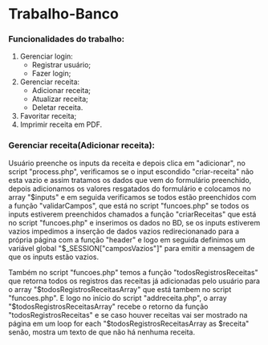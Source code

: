 # Trabalho-Banco

### Funcionalidades do trabalho:

1. Gerenciar login:
   - Registrar usuário;
   - Fazer login;
1. Gerenciar receita:
   - Adicionar receita;
   - Atualizar receita;
   - Deletar receita.
1. Favoritar receita;
1. Imprimir receita em PDF.

### Gerenciar receita(Adicionar receita):

Usuário preenche os inputs da receita e depois clica em "adicionar", no script "process.php", verificamos se o input escondido "criar-receita" não esta vazio e assim tratamos os dados que vem do formulário preenchido, depois adicionamos os valores resgatados do formulário e colocamos no array "$inputs" e em seguida verificamos se todos estão preenchidos com a função "validarCampos", que está no script "funcoes.php" se todos os inputs estiverem preenchidos chamados a função "criarReceitas" que está no script "funcoes.php" e inserimos os dados no BD, se os inputs estiverem vazios impedimos a inserção de dados vazios redirecionanado para a própria página com a função "header" e logo em seguida definimos um variável global "$\_SESSION["camposVazios"]" para emitir a mensagem de que os inputs estão vazios.

Também no script "funcoes.php" temos a função "todosRegistrosReceitas" que retorna todos os registros das receitas já adicionadas pelo usuário para o array "$todosRegistrosReceitasArray" que está tambem no script "funcoes.php". E logo no início do script "addreceita.php", o array "$todosRegistrosReceitasArray" recebe o retorno da função "todosRegistrosReceitas" e se caso houver receitas vai ser mostrado na página em um loop for each "$todosRegistrosReceitasArray as $receita" senão, mostra um texto de que não há nenhuma receita.
